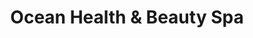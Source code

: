 ---
title: "Ocean Health & Beauty Spa"
url: /karachi/ocean-health-und-beauty-spa/
shop: Kosmetik
---